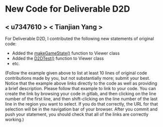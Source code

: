 # New Code for Deliverable D2D

## < u7347610 > < Tianjian Yang >

For Deliverable D2D, I contributed the following new statements of original code:

- Added the [makeGameState()](https://gitlab.cecs.anu.edu.au/u7347610/comp1110-ass2-thu16a/-/blob/master/src/comp1110/ass2/gui/Viewer.java#L45-658) function to Viewer class
- Added the [D2DTest()](https://gitlab.cecs.anu.edu.au/u7347610/comp1110-ass2-thu16a/-/blob/master/src/comp1110/ass2/D2DTest.java#L1-28) function to Viewer class
- etc.
  
(Follow the example given above to list at least 10 lines of original code contributions made by you, but not substantially more; submit your best. Notice that the example above links directly to the code as well as providing a brief description.   Please follow that example to link to your code.  You can create the link by browsing your code in gitlab, and then clicking on the line number of the first line, and then shift-clicking on the line number of the last line in the region you want to select.  If you do that correctly, the URL for that selection will be in the navigation bar of your browser.  After you commit and push your statement, you should check that all of the links are correctly working.)